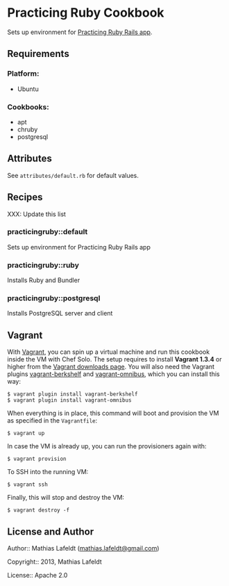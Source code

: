 Practicing Ruby Cookbook
========================

Sets up environment for [Practicing Ruby Rails app][practicingruby-web].

Requirements
------------

### Platform:

* Ubuntu

### Cookbooks:

* apt
* chruby
* postgresql

Attributes
----------

See `attributes/default.rb` for default values.

Recipes
-------

XXX: Update this list

### practicingruby::default

Sets up environment for Practicing Ruby Rails app

### practicingruby::ruby

Installs Ruby and Bundler

### practicingruby::postgresql

Installs PostgreSQL server and client

Vagrant
-------

With [Vagrant], you can spin up a virtual machine and run this cookbook inside
the VM with Chef Solo. The setup requires to install **Vagrant 1.3.4** or higher
from the [Vagrant downloads page]. You will also need the Vagrant plugins
[vagrant-berkshelf] and [vagrant-omnibus], which you can install this way:

    $ vagrant plugin install vagrant-berkshelf
    $ vagrant plugin install vagrant-omnibus

When everything is in place, this command will boot and provision the VM as
specified in the `Vagrantfile`:

    $ vagrant up

In case the VM is already up, you can run the provisioners again with:

    $ vagrant provision

To SSH into the running VM:

    $ vagrant ssh

Finally, this will stop and destroy the VM:

    $ vagrant destroy -f

License and Author
------------------

Author:: Mathias Lafeldt (<mathias.lafeldt@gmail.com>)

Copyright:: 2013, Mathias Lafeldt

License:: Apache 2.0


[Vagrant downloads page]: http://downloads.vagrantup.com/
[Vagrant]: http://vagrantup.com
[practicingruby-web]: https://github.com/elm-city-craftworks/practicing-ruby-web
[vagrant-berkshelf]: https://github.com/RiotGames/vagrant-berkshelf
[vagrant-omnibus]: https://github.com/schisamo/vagrant-omnibus
